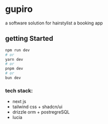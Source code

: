 # gupiro
a software solution for hairstylist a booking app

## getting Started

```bash
npm run dev
# or
yarn dev
# or
pnpm dev
# or
bun dev
```

### tech stack:
- next js
- tailwind css + shadcn/ui
- drizzle orm + postregreSQL
- lucia